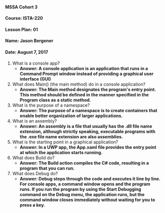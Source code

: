 #### MSSA Cohort 3
#### Course: ISTA-220
#### Lesson Plan: 01
#### Name: Jason Bergener
#### Date: August 7, 2017

1. What is a console app?
    - **Answer: A console application is an application that runs in a Command Prompt window instead of providing a graphical user interface (GUI)**
1. What does Main() (the main method) do in a console application?
    - **Answer: The Main method designates the program's entry point. This method should be defined in the manner specified in the Program class as a static method.**
1. What is the purpose of a namespace?
    - **Answer: The purpose of a namespace is to create containers that enable better organization of larger applications.**
1. What is an assembly?
    - **Answer: An assembly is a file that usually has the .dll file name extension, although strictly speaking, executable programs with the .exe file name extension are also assemblies.**
1. What is the starting point in a graphical application?
    - **Answer: In a UWP app, the App.xaml file provides the entry point at which the application starts running.**
1. What does Build do?
    - **Answer: The Build action compiles the C# code, resulting in a program that you can run.**
1. What does Debug do?
    - **Answer: Debug steps through the code and executes it line by line. For console apps, a command window opens and the program runs. If you run the program by using the Start Debugging command on the Debug menu, the application runs, but the command window closes immediately without waiting for you to press a key.**